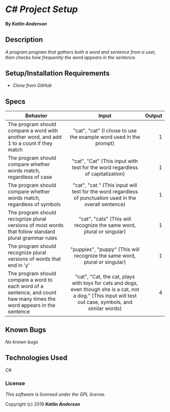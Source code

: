 # _C# Project Setup_


#### By _**Katlin Anderson**_

## Description

_A program program that gathers both a word and sentence from a user, then checks how frequently the word appears in the sentence._

## Setup/Installation Requirements

* _Clone from GitHub_

## Specs

| Behavior | Input | Output |
| ------------- |:-------------:| -----:|
| The program should compare a word with another word, and add 1 to a count if they match  | "cat", "cat" (I chose to use the example word used in the prompt) | 1 |
| The program should compare whether words match, regardless of case | "cat", "Cat" (This input with test for the word regardless of capitalization) | 1 |
| The program should compare whether words match, regardless of symbols | "cat", "cat." (This input will test for the word regardless of punctuation used in the overall sentence) | 1 |
| The program should recognize plural versions of most words that follow standard plural grammar rules | "cat", "cats" (This will recognize the same word, plural or singular)| 1 |
| The program should recognize plural versions of words that end in 'y' | "puppies", "puppy" (This will recognize the same word, plural or singular)| 1 |
| The program should compare a word to each word of a sentence, and count haw many times the word appears in the sentence | "cat", "Cat, the cat, plays with toys for cats and dogs, even though she is a cat, not a dog." (This input will test out case, symbols, and similar words) | 4 |

## Known Bugs

_No known bugs_

## Technologies Used

_C#_

### License

*This software is licensed under the GPL license.*

Copyright (c) 2019 **_Katlin Anderson_**

